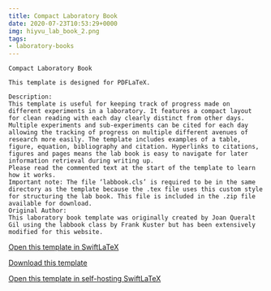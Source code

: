 ```yaml
---
title: Compact Laboratory Book
date: 2020-07-23T10:53:29+0000
img: hiyvu_lab_book_2.png
tags:
- laboratory-books
---
```

```
Compact Laboratory Book

This template is designed for PDFLaTeX.

Description:
This template is useful for keeping track of progress made on different experiments in a laboratory. It features a compact layout for clean reading with each day clearly distinct from other days. Multiple experiments and sub-experiments can be cited for each day allowing the tracking of progress on multiple different avenues of research more easily. The template includes examples of a table, figure, equation, bibliography and citation. Hyperlinks to citations, figures and pages means the lab book is easy to navigate for later information retrieval during writing up.
Please read the commented text at the start of the template to learn how it works.
Important note: The file ‘labbook.cls’ is required to be in the same directory as the template because the .tex file uses this custom style for structuring the lab book. This file is included in the .zip file available for download.
Original Author:
This laboratory book template was originally created by Joan Queralt Gil using the labbook class by Frank Kuster but has been extensively modified for this website.
```
[Open this template in SwiftLaTeX](https://www.swiftlatex.com/project.html?import=https://swiftlatex.github.io/LaTeXBoilerPlate/zips/jgahk_lab_book_2.zip&import_name=Compact%20Laboratory%20Book)

[Download this template](https://swiftlatex.github.io/LaTeXBoilerPlate/zips/jgahk_lab_book_2.zip)

[Open this template in self-hosting SwiftLaTeX](http://localhost:3011/project.html?import=https://swiftlatex.github.io/LaTeXBoilerPlate/zips/jgahk_lab_book_2.zip&import_name=Compact%20Laboratory%20Book)

